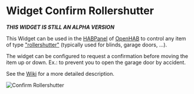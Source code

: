 # Widget Confirm Rollershutter

**_THIS WIDGET IS STILL AN ALPHA VERSION_**

This Widget can be used in the [HABPanel](https://www.openhab.org/docs/configuration/habpanel.html#designing-dashboard-interfaces-with-habpanel) of [OpenHAB](https://www.openhab.org) to control any item of type ["rollershutter"](https://www.openhab.org/docs/concepts/items.html#items) (typically used for blinds, garage doors, ...).

The widget can be configured to request a confirmation before moving the item up or down. Ex.: to prevent you to open the garage door by accident.

See the [Wiki](https://github.com/vletroye/OpenHAB/wiki/Widget-Confirm-Rollershutter) for a more detailed description.

![Confirm Rollershutter](https://i.imgur.com/JVVucm7.png)
